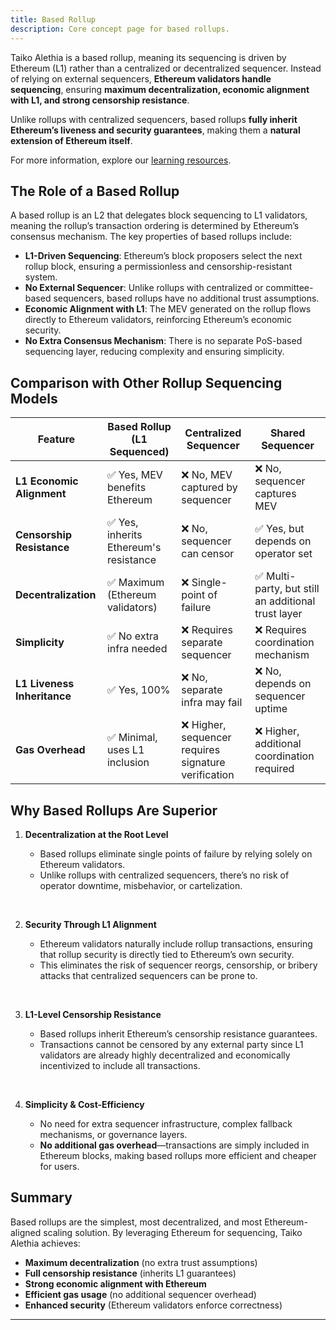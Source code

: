 ```yaml
---
title: Based Rollup
description: Core concept page for based rollups.
---
```


Taiko Alethia is a based rollup, meaning its sequencing is driven by Ethereum (L1) rather than a centralized or decentralized sequencer. Instead of relying on external sequencers, **Ethereum validators handle sequencing**, ensuring **maximum decentralization, economic alignment with L1, and strong censorship resistance**.

Unlike rollups with centralized sequencers, based rollups **fully inherit Ethereum’s liveness and security guarantees**, making them a **natural extension of Ethereum itself**.

For more information, explore our [learning resources](/resources/learning-resources).

## The Role of a Based Rollup

A based rollup is an L2 that delegates block sequencing to L1 validators, meaning the rollup’s transaction ordering is determined by Ethereum’s consensus mechanism. The key properties of based rollups include:

- **L1-Driven Sequencing**: Ethereum’s block proposers select the next rollup block, ensuring a permissionless and censorship-resistant system.
- **No External Sequencer**: Unlike rollups with centralized or committee-based sequencers, based rollups have no additional trust assumptions.
- **Economic Alignment with L1**: The MEV generated on the rollup flows directly to Ethereum validators, reinforcing Ethereum’s economic security.
- **No Extra Consensus Mechanism**: There is no separate PoS-based sequencing layer, reducing complexity and ensuring simplicity.

## Comparison with Other Rollup Sequencing Models

| Feature                     | Based Rollup (L1 Sequenced)            | Centralized Sequencer                                | Shared Sequencer                                    |
| --------------------------- | -------------------------------------- | ---------------------------------------------------- | --------------------------------------------------- |
| **L1 Economic Alignment**   | ✅ Yes, MEV benefits Ethereum          | ❌ No, MEV captured by sequencer                     | ❌ No, sequencer captures MEV                       |
| **Censorship Resistance**   | ✅ Yes, inherits Ethereum's resistance | ❌ No, sequencer can censor                          | ✅ Yes, but depends on operator set                 |
| **Decentralization**        | ✅ Maximum (Ethereum validators)       | ❌ Single-point of failure                           | ✅ Multi-party, but still an additional trust layer |
| **Simplicity**              | ✅ No extra infra needed               | ❌ Requires separate sequencer                       | ❌ Requires coordination mechanism                  |
| **L1 Liveness Inheritance** | ✅ Yes, 100%                           | ❌ No, separate infra may fail                       | ❌ No, depends on sequencer uptime                  |
| **Gas Overhead**            | ✅ Minimal, uses L1 inclusion          | ❌ Higher, sequencer requires signature verification | ❌ Higher, additional coordination required         |

## Why Based Rollups Are Superior

1. **Decentralization at the Root Level**

   - Based rollups eliminate single points of failure by relying solely on Ethereum validators.
   - Unlike rollups with centralized sequencers, there’s no risk of operator downtime, misbehavior, or cartelization.

<br/>

2. **Security Through L1 Alignment**

   - Ethereum validators naturally include rollup transactions, ensuring that rollup security is directly tied to Ethereum’s own security.
   - This eliminates the risk of sequencer reorgs, censorship, or bribery attacks that centralized sequencers can be prone to.

<br/>

3. **L1-Level Censorship Resistance**

   - Based rollups inherit Ethereum’s censorship resistance guarantees.
   - Transactions cannot be censored by any external party since L1 validators are already highly decentralized and economically incentivized to include all transactions.

<br/>

4. **Simplicity & Cost-Efficiency**

   - No need for extra sequencer infrastructure, complex fallback mechanisms, or governance layers.
   - **No additional gas overhead**—transactions are simply included in Ethereum blocks, making based rollups more efficient and cheaper for users.

## Summary

Based rollups are the simplest, most decentralized, and most Ethereum-aligned scaling solution. By leveraging Ethereum for sequencing, Taiko Alethia achieves:

- **Maximum decentralization** (no extra trust assumptions)
- **Full censorship resistance** (inherits L1 guarantees)
- **Strong economic alignment with Ethereum**
- **Efficient gas usage** (no additional sequencer overhead)
- **Enhanced security** (Ethereum validators enforce correctness)

---
